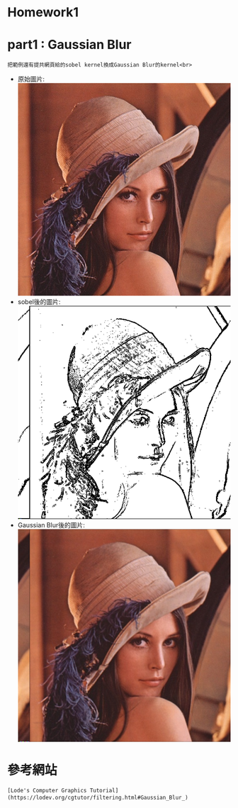 # Homework1



# part1 : Gaussian Blur
    把範例還有提共網頁給的sobel kernel換成Gaussian Blur的kernel<br>
* 原始圖片:<br>
    ![](https://github.com/twyayaya/ee6470/blob/master/HW1/part1/lena.bmp)
* sobel後的圖片:<br>
    ![](https://github.com/twyayaya/ee6470/blob/master/HW1/part1/lena_sobel.bmp)
* Gaussian Blur後的圖片:<br>
    ![](https://github.com/twyayaya/ee6470/blob/master/HW1/part1/lena_blurTest22.bmp)
    
# 參考網站
    [Lode's Computer Graphics Tutorial](https://lodev.org/cgtutor/filtering.html#Gaussian_Blur_)
